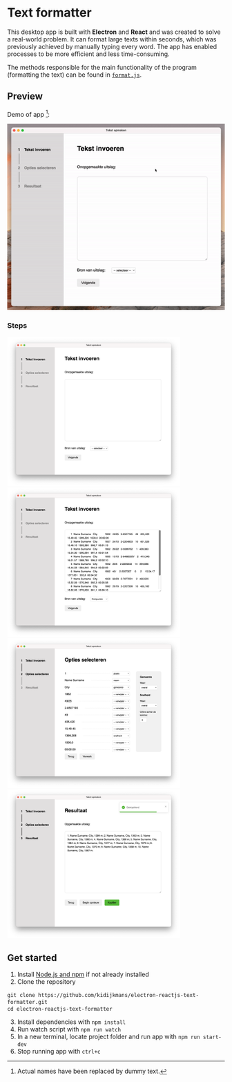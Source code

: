 # Text formatter

This desktop app is built with **Electron** and **React** and was created to solve a real-world problem. It can format large texts within seconds, which was previously achieved by manually typing every word. The app has enabled processes to be more efficient and less time-consuming.

The methods responsible for the main functionality of the program (formatting the text) can be found in [`format.js`](https://github.com/kidijkmans/electron-reactjs-text-formatter/blob/master/format.js).


## Preview

Demo of app [^1]:

![app preview](https://github.com/kidijkmans/electron-reactjs-text-formatter/blob/master/preview/preview.gif)

### Steps

<img src="https://github.com/kidijkmans/electron-reactjs-text-formatter/blob/master/preview/preview-step-1.png" width="400"> <img src="https://github.com/kidijkmans/electron-reactjs-text-formatter/blob/master/preview/preview-step-2.png" width="400"> <img src="https://github.com/kidijkmans/electron-reactjs-text-formatter/blob/master/preview/preview-step-3.png" width="400"> <img src="https://github.com/kidijkmans/electron-reactjs-text-formatter/blob/master/preview/preview-step-4.png" width="400">

## Get started

1. Install [Node.js and npm](https://docs.npmjs.com/downloading-and-installing-node-js-and-npm) if not already installed
2. Clone the repository
```
git clone https://github.com/kidijkmans/electron-reactjs-text-formatter.git
cd electron-reactjs-text-formatter
```
3. Install dependencies with `npm install`
4. Run watch script with `npm run watch`
5. In a new terminal, locate project folder and run app with `npm run start-dev`
6. Stop running app with `ctrl+c`

[^1]: Actual names have been replaced by dummy text.
